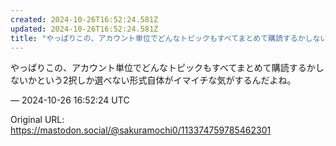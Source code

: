 ```yaml
---
created: 2024-10-26T16:52:24.581Z
updated: 2024-10-26T16:52:24.581Z
title: "やっぱりこの、アカウント単位でどんなトピックもすべてまとめて購読するかしないかと[...]"
---
```


<p>やっぱりこの、アカウント単位でどんなトピックもすべてまとめて購読するかしないかという2択しか選べない形式自体がイマイチな気がするんだよね。</p>

&mdash; 2024-10-26 16:52:24 UTC

Original URL: https://mastodon.social/@sakuramochi0/113374759785462301

